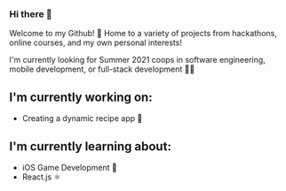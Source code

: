 ### Hi there 👋 

Welcome to my Github! 🤖  Home to a variety of projects from hackathons, online courses, and my own personal interests!

I'm currently looking for Summer 2021 coops in software engineering, mobile development, or full-stack development 👩‍💻

## I'm currently working on:
  - Creating a dynamic recipe app 🍔
  
## I'm currently learning about:
  - iOS Game Development 📱
  - React.js ⚛
  
<!--
**juliabturner/juliabturner** is a ✨ _special_ ✨ repository because its `README.md` (this file) appears on your GitHub profile.


- 🔭 I’m currently working on ...
- 🌱 I’m currently learning ...
- 👯 I’m looking to collaborate on ...
- 🤔 I’m looking for help with ...
- 💬 Ask me about ...
- 📫 How to reach me: ...
- 😄 Pronouns: ...
- ⚡ Fun fact: ...
-->
